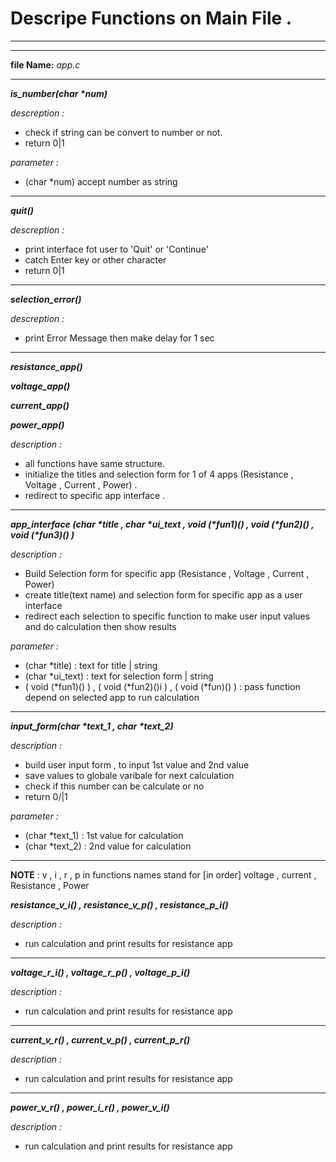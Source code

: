 # Descripe Functions on Main File . 

---
---

**file Name:** *app.c*

---

***is_number(char \*num)***

*descreption :* 
- check if string can be convert to number or not.
- return 0\|1

*parameter :*

- (char \*num)  accept number as string 

---
***quit()***

*descreption :* 
- print interface fot user to 'Quit' or 'Continue'
- catch Enter key or other character 
- return 0\|1
---
***selection_error()***

*descreption :* 
- print Error Message then make delay for 1 sec 
---
***resistance_app()***

***voltage_app()***

***current_app()***

***power_app()***

*description :*
- all functions have same structure. 
- initialize the titles and selection form for 1 of 4 apps (Resistance , Voltage , Current , Power) .
- redirect to specific app interface .
---
***app_interface (char \*title , char \*ui_text ,  void (\*fun1)() , void (\*fun2)() , void (\*fun3)() )***

*description :*
- Build Selection form for specific app (Resistance , Voltage , Current , Power) 
- create title(text name) and selection form for specific app as a user interface 
- redirect each selection to specific function to make user input values and do calculation then show results 

*parameter :*
- (char \*title) : text for title | string 
- (char \*ui_text) : text for selection form | string 
- ( void (\*fun1)() )   , ( void (\*fun2)()i )  ,  ( void (\*fun)() ) : pass function depend on selected app to run calculation 
---
***input_form(char \*text_1 , char \*text_2)***

*description :*
- build  user input form , to input 1st value and 2nd value 
- save values to globale varibale for next calculation 
- check if this number can be calculate or no 
- return 0/|1

*parameter :*
- (char \*text_1) : 1st value for calculation 
- (char \*text_2) : 2nd value for calculation 
---
**NOTE** : v , i , r , p in functions names stand for [in order] voltage , current , Resistance , Power

***resistance_v_i() , resistance_v_p() , resistance_p_i()***

*description :*
- run calculation and print results for resistance app
---
***voltage_r_i() , voltage_r_p() , voltage_p_i()***

*description :*
- run calculation and print results for resistance app 
---
***current_v_r() , current_v_p() , current_p_r()***

*description :*
- run calculation and print results for resistance app 
---
***power_v_r() , power_i_r() , power_v_i()***

*description :*
- run calculation and print results for resistance app 


